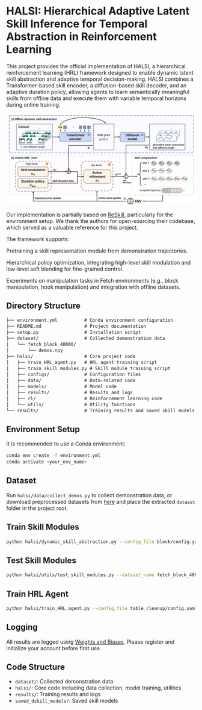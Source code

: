 # HALSI: Hierarchical Adaptive Latent Skill Inference for Temporal Abstraction in Reinforcement Learning

This project provides the official implementation of HALSI, a hierarchical reinforcement learning (HRL) framework designed to enable dynamic latent skill abstraction and adaptive temporal decision-making. HALSI combines a Transformer-based skill encoder, a diffusion-based skill decoder, and an adaptive duration policy, allowing agents to learn semantically meaningful skills from offline data and execute them with variable temporal horizons during online training.

![Framework](framework.png)

Our implementation is partially based on [ReSkill](https://arxiv.org/abs/2211.02231), particularly for the environment setup. We thank the authors for open-sourcing their codebase, which served as a valuable reference for this project.

The framework supports:

Pretraining a skill representation module from demonstration trajectories.

Hierarchical policy optimization, integrating high-level skill modulation and low-level soft blending for fine-grained control.

Experiments on manipulation tasks in Fetch environments (e.g., block manipulation, hook manipulation) and integration with offline datasets.

## Directory Structure

```
├── environment.yml          # Conda environment configuration
├── README.md                # Project documentation
├── setup.py                 # Installation script
├── dataset/                 # Collected demonstration data
│   └── fetch_block_40000/
│       └── demos.npy
├── halsi/                   # Core project code
│   ├── train_HRL_agent.py   # HRL agent training script
│   ├── train_skill_modules.py # Skill module training script
│   ├── configs/             # Configuration files
│   ├── data/                # Data-related code
│   ├── models/              # Model code
│   ├── results/             # Results and logs
│   ├── rl/                  # Reinforcement learning code
│   └── utils/               # Utility functions
└── results/                 # Training results and saved skill models
```

## Environment Setup

It is recommended to use a Conda environment:

```sh
conda env create -f environment.yml
conda activate <your_env_name>
```

## Dataset

Run `halsi/data/collect_demos.py` to collect demonstration data, or download preprocessed datasets from [here](https://drive.google.com/drive/folders/1yTr_6fc-sHXK_CZkm8QIRTV9VgWxKpOE) and place the extracted `dataset` folder in the project root.

## Train Skill Modules

```sh
python halsi/dynamic_skill_abstraction.py --config_file block/config.yaml --dataset_name fetch_block_40000
```

## Test Skill Modules

```sh
python halsi/utils/test_skill_modules.py --dataset_name fetch_block_40000 --task block --use_skill_prior True
```

## Train HRL Agent

```sh
python halsi/train_HRL_agent.py --config_file table_cleanup/config.yaml --dataset_name fetch_block_40000
```

## Logging

All results are logged using [Weights and Biases](https://wandb.ai). Please register and initialize your account before first use.

## Code Structure

- `dataset/`: Collected demonstration data
- `halsi/`: Core code including data collection, model training, utilities
- `results/`: Training results and logs
- `saved_dskill_models/`: Saved skill models

